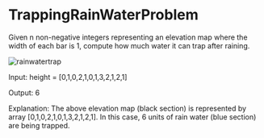 # TrappingRainWaterProblem
Given n non-negative integers representing an elevation map where the width of each bar is 1, compute how much water it can trap after raining.

![rainwatertrap](https://github.com/AlihanFemi/TrappingRainWaterProblem/assets/147508857/3d3f8fe3-ad5f-4fa6-ab37-8d9997bde6df)

Input: height = [0,1,0,2,1,0,1,3,2,1,2,1]

Output: 6

Explanation: The above elevation map (black section) is represented by array [0,1,0,2,1,0,1,3,2,1,2,1]. In this case, 6 units of rain water (blue section) are being trapped.
